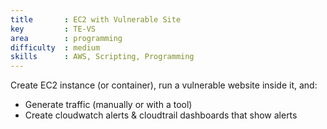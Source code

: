 ```yaml
---
title       : EC2 with Vulnerable Site
key         : TE-VS
area        : programming
difficulty  : medium
skills      : AWS, Scripting, Programming
---
```


Create EC2 instance (or container), run a vulnerable website inside it, and:

- Generate traffic (manually or with a tool)
- Create cloudwatch alerts & cloudtrail dashboards that show alerts